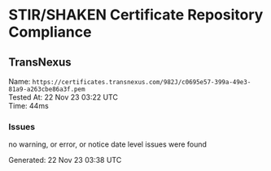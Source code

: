 # STIR/SHAKEN Certificate Repository Compliance

## TransNexus

Name: `https://certificates.transnexus.com/982J/c0695e57-399a-49e3-81a9-a263cbe86a3f.pem`\
Tested At: 22 Nov 23 03:22 UTC\
Time: 44ms

### Issues

no warning, or error, or notice date level issues were found

Generated: 22 Nov 23 03:38 UTC